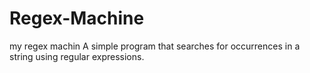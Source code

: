 # Regex-Machine
my regex machin
A simple program that searches for occurrences in a string using regular expressions.
